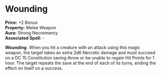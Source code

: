 # Wounding

**Price:** +2 Bonus  
**Property:** Melee Weapon  
**Aura:** Strong Necromancy  
**Associated Spell:** -  

***Wounding.*** When you hit a creature with an attack using this magic weapon, the target takes an extra 2d6 Necrotic damage and must succeed on a DC 15 Constitution saving throw or be unable to regain Hit Points for 1 hour. The target repeats the save at the end of each of its turns, ending the effect on itself on a success.